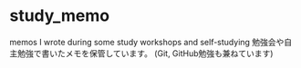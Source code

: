 # study_memo
memos I wrote during some study workshops and self-studying
勉強会や自主勉強で書いたメモを保管しています。
(Git, GitHub勉強も兼ねています)
